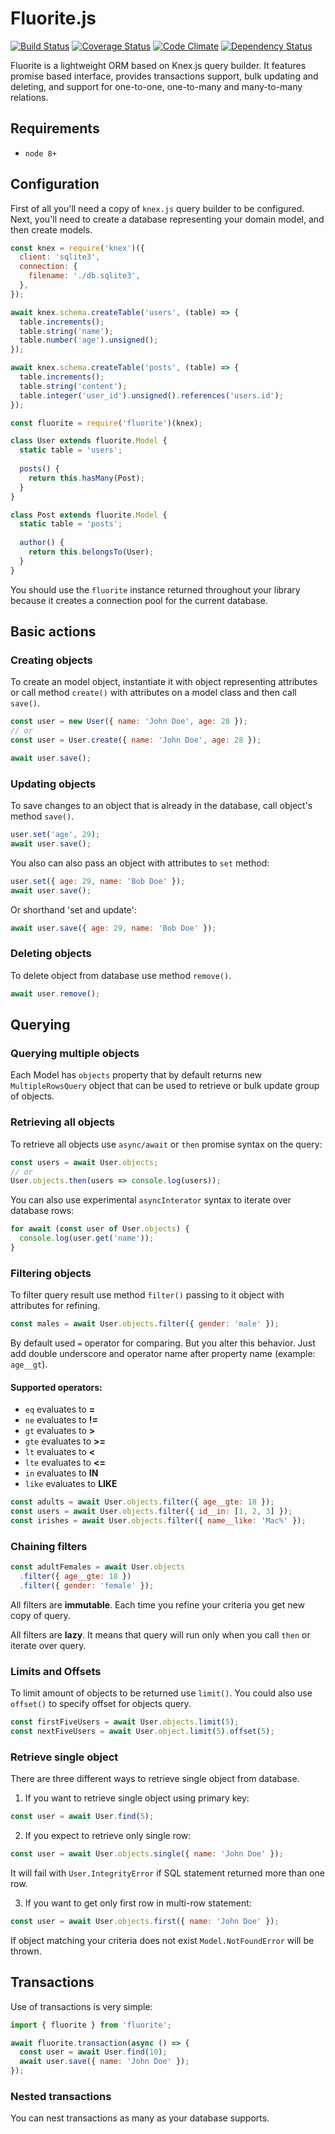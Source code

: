 # Fluorite.js
[![Build Status](https://travis-ci.org/pldin601/Fluorite.js.svg?branch=master)](https://travis-ci.org/pldin601/Fluorite.js)
[![Coverage Status](https://coveralls.io/repos/github/pldin601/Fluorite.js/badge.svg?branch=master)](https://coveralls.io/github/pldin601/Fluorite.js?branch=master)
[![Code Climate](https://codeclimate.com/github/pldin601/Fluorite.js/badges/gpa.svg)](https://codeclimate.com/github/pldin601/Fluorite.js)
[![Dependency Status](https://www.versioneye.com/user/projects/59cffe6f0fb24f1bf41494f9/badge.svg?style=flat-square)](https://www.versioneye.com/user/projects/59cffe6f0fb24f1bf41494f9)

Fluorite is a lightweight ORM based on Knex.js query builder.
It features promise based interface, provides transactions support,
bulk updating and deleting, and support for one-to-one, one-to-many and many-to-many relations.

## Requirements
* `node 8+`

## Configuration
First of all you'll need a copy of `knex.js` query builder to be configured.
Next, you'll need to create a database representing your domain model, and
then create models.

```javascript
const knex = require('knex')({
  client: 'sqlite3',
  connection: {
    filename: './db.sqlite3',
  },
});

await knex.schema.createTable('users', (table) => {
  table.increments();
  table.string('name');
  table.number('age').unsigned();
});

await knex.schema.createTable('posts', (table) => {
  table.increments();
  table.string('content');
  table.integer('user_id').unsigned().references('users.id');
});

const fluorite = require('fluorite')(knex);

class User extends fluorite.Model {
  static table = 'users';
  
  posts() {
    return this.hasMany(Post);
  }
}

class Post extends fluorite.Model {
  static table = 'posts';
  
  author() {
    return this.belongsTo(User);
  }
}
```

You should use the `fluorite` instance returned throughout your library
because it creates a connection pool for the current database.

## Basic actions
### Creating objects
To create an model object, instantiate it with object representing attributes or
call method `create()` with attributes on a model class and then call `save()`.
```javascript
const user = new User({ name: 'John Doe', age: 28 });
// or
const user = User.create({ name: 'John Doe', age: 28 });

await user.save();
```

### Updating objects
To save changes to an object that is already in the database, call object's method `save()`.

```javascript
user.set('age', 29);
await user.save();
```

You also can also pass an object with attributes to `set` method:
```javascript
user.set({ age: 29, name: 'Bob Doe' });
await user.save();
```

Or shorthand 'set and update':
```javascript
await user.save({ age: 29, name: 'Bob Doe' });
```

### Deleting objects
To delete object from database use method `remove()`.
```javascript
await user.remove();
```

## Querying
### Querying multiple objects
Each Model has `objects` property that by default returns new `MultipleRowsQuery` object that
can be used to retrieve or bulk update group of objects.

### Retrieving all objects
To retrieve all objects use `async/await` or `then` promise syntax on the query:
```javascript
const users = await User.objects;
// or
User.objects.then(users => console.log(users));
```

You can also use experimental `asyncInterator` syntax to iterate over database rows:
```javascript
for await (const user of User.objects) {
  console.log(user.get('name'));
}
```

### Filtering objects
To filter query result use method `filter()` passing to it object with attributes for refining. 

```javascript
const males = await User.objects.filter({ gender: 'male' });
```

By default used `=` operator for comparing. But you alter this behavior.
Just add double underscore and operator name after property name (example: `age__gt`).

#### Supported operators:
* `eq` evaluates to **=** 
* `ne` evaluates to **!=**
* `gt` evaluates to **>**
* `gte` evaluates to **>=**
* `lt` evaluates to **<**
* `lte` evaluates to **<=**
* `in` evaluates to **IN**
* `like` evaluates to **LIKE**

```javascript
const adults = await User.objects.filter({ age__gte: 18 });
const users = await User.objects.filter({ id__in: [1, 2, 3] });
const irishes = await User.objects.filter({ name__like: 'Mac%' });
```

### Chaining filters
```javascript
const adultFemales = await User.objects
  .filter({ age__gte: 18 })
  .filter({ gender: 'female' });
```

All filters are **immutable**. Each time you refine your criteria you get new copy of query.

All filters are **lazy**. It means that query will run only when you call `then` or iterate
over query.

### Limits and Offsets
To limit amount of objects to be returned use `limit()`.
You could also use `offset()` to specify offset for objects query.
```javascript
const firstFiveUsers = await User.objects.limit(5);
const nextFiveUsers = await User.object.limit(5).offset(5);
``` 

### Retrieve single object
There are three different ways to retrieve single object from database.

1. If you want to retrieve single object using primary key:
```javascript
const user = await User.find(5);
```

2. If you expect to retrieve only single row:
```javascript
const user = await User.objects.single({ name: 'John Doe' });
```
It will fail with `User.IntegrityError` if SQL statement returned more than one row.

3. If you want to get only first row in multi-row statement:
```javascript
const user = await User.objects.first({ name: 'John Doe' });
```

If object matching your criteria does not exist `Model.NotFoundError` will be thrown.

## Transactions
Use of transactions is very simple:
```javascript
import { fluorite } from 'fluorite';

await fluorite.transaction(async () => {
  const user = await User.find(10);
  await user.save({ name: 'John Doe' });
});
```

### Nested transactions
You can nest transactions as many as your database supports.
